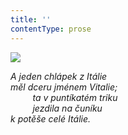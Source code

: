 ```yaml
---
title: ''
contentType: prose
---
```


<section>

![](../Images/112.jpg)

_A jeden chlápek z Itálie  
měl dceru jménem Vitalie;  
         ta v puntíkatém triku  
         jezdila na čuníku  
k potěše celé Itálie._

</section>
